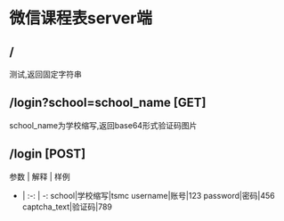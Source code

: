 # 微信课程表server端

## /

测试,返回固定字符串

## /login?school=school_name [GET]

school_name为学校缩写,返回base64形式验证码图片

## /login [POST]
参数 | 解释 | 样例
- | :-: | -: 
school|学校缩写|tsmc
username|账号|123
password|密码|456
captcha_text|验证码|789
